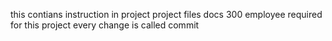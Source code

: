 this contians instruction in project
project files docs
300 employee required for this project
every change is called commit
